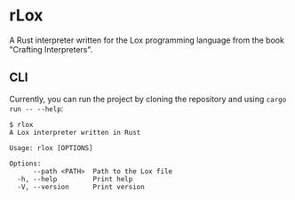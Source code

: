 # rLox

A Rust interpreter written for the Lox programming language from the book "Crafting Interpreters".

## CLI

Currently, you can run the project by cloning the repository and using `cargo run -- --help`:

```
$ rlox
A Lox interpreter written in Rust

Usage: rlox [OPTIONS]

Options:
      --path <PATH>  Path to the Lox file
  -h, --help         Print help
  -V, --version      Print version
```
